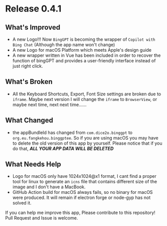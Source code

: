 # Release 0.4.1

## What's Improved

- A new Logo!!! Now `BingGPT` is becoming the wrapper of `Copilot with Bing Chat` (Although the app name won't change)
- A new Logo for macOS Platform which meets Apple's design guide
- A new wrapper written in Vue has been included in order to recover the function of bingGPT and provides a user-friendly interface instead of just right click.

## What's Broken

- All the Keyboard Shortcuts, Export, Font Size settings are broken due to `iframe`. Maybe next version I will change the `iframe` to `BrowserView`, or maybe next time, next next time......

## What Changed

- the appBundleId has changed from `com.dice2o.binggpt` to `org.eu.fangkehou.binggptee`. So if you are using macOS you may have to delete the old version of this app by yourself. Please notice that if you do that, ___ALL YOUR APP DATA WILL BE DELETED___

## What Needs Help

- Logo for macOS only have 1024x1024@x1 format, I cant find a proper tool for linux to generate an `icns` file that contains different size of the image and I don't have a MacBook.
- GitHub Action build for macOS always fails, so no binary for macOS were produced. It will remain if electron forge or node-gyp has not solved it.

If you can help me improve this app, Please contribute to this repository! Pull Request and Issue is welcome.
